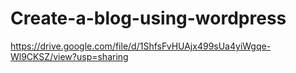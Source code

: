 # Create-a-blog-using-wordpress
https://drive.google.com/file/d/1ShfsFvHUAjx499sUa4yiWgqe-Wl9CKSZ/view?usp=sharing

